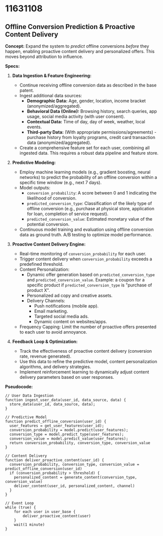 # 11631108

## Offline Conversion Prediction & Proactive Content Delivery

**Concept:** Expand the system to *predict* offline conversions *before* they happen, enabling proactive content delivery and personalized offers. This moves beyond attribution to influence.

**Specs:**

1.  **Data Ingestion & Feature Engineering:**
    *   Continue receiving offline conversion data as described in the base patent.
    *   Ingest additional data sources:
        *   **Demographic Data:** Age, gender, location, income bracket (anonymized/aggregated).
        *   **Behavioral Data (Online):** Browsing history, search queries, app usage, social media activity (with user consent).
        *   **Contextual Data:** Time of day, day of week, weather, local events.
        *   **Third-party Data:**  (With appropriate permissions/agreements) - purchase history from loyalty programs, credit card transaction data (anonymized/aggregated).
    *   Create a comprehensive feature set for each user, combining all ingested data. This requires a robust data pipeline and feature store.

2.  **Predictive Modeling:**
    *   Employ machine learning models (e.g., gradient boosting, neural networks) to predict the probability of an offline conversion within a specific time window (e.g., next 7 days).
    *   Model outputs:
        *   `conversion_probability`: A score between 0 and 1 indicating the likelihood of conversion.
        *   `predicted_conversion_type`:  Classification of the likely type of offline conversion (e.g., purchase at physical store, application for loan, completion of service request).
        *   `predicted_conversion_value`: Estimated monetary value of the potential conversion.
    *   Continuous model training and evaluation using offline conversion data as ground truth. A/B testing to optimize model performance.

3.  **Proactive Content Delivery Engine:**
    *   Real-time monitoring of `conversion_probability` for each user.
    *   Trigger content delivery when `conversion_probability` exceeds a predefined threshold.
    *   Content Personalization:
        *   Dynamic offer generation based on `predicted_conversion_type` and `predicted_conversion_value`. Example: a coupon for a specific product if `predicted_conversion_type` is "purchase of product X".
        *   Personalized ad copy and creative assets.
        *   Delivery Channels:
            *   Push notifications (mobile app).
            *   Email marketing.
            *   Targeted social media ads.
            *   Dynamic content on websites/apps.
    *   Frequency Capping: Limit the number of proactive offers presented to each user to avoid annoyance.

4.  **Feedback Loop & Optimization:**
    *   Track the effectiveness of proactive content delivery (conversion rate, revenue generated).
    *   Use this data to refine the predictive model, content personalization algorithms, and delivery strategies.
    *   Implement reinforcement learning to dynamically adjust content delivery parameters based on user responses.

**Pseudocode:**

```
// User Data Ingestion
function ingest_user_data(user_id, data_source, data) {
  store_data(user_id, data_source, data);
}

// Predictive Model
function predict_offline_conversion(user_id) {
  user_features = get_user_features(user_id);
  conversion_probability = model.predict(user_features);
  conversion_type = model.predict_type(user_features);
  conversion_value = model.predict_value(user_features);
  return conversion_probability, conversion_type, conversion_value
}

// Content Delivery
function deliver_proactive_content(user_id) {
  conversion_probability, conversion_type, conversion_value = predict_offline_conversion(user_id)
  if (conversion_probability > threshold) {
    personalized_content = generate_content(conversion_type, conversion_value)
    deliver_content(user_id, personalized_content, channel)
  }
}

// Event Loop
while (true) {
    for each user in user_base {
        deliver_proactive_content(user)
    }
    wait(1 minute)
}
```